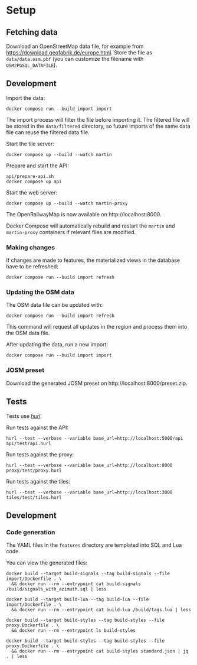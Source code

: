 # Setup

## Fetching data

Download an OpenStreetMap data file, for example from https://download.geofabrik.de/europe.html. Store the file as `data/data.osm.pbf` (you can customize the filename with `OSM2PGSQL_DATAFILE`).

## Development

Import the data:
```shell
docker compose run --build import import
```
The import process will filter the file before importing it. The filtered file will be stored in the `data/filtered` directory, so future imports of the same data file can reuse the filtered data file.

Start the tile server:
```shell
docker compose up --build --watch martin
```

Prepare and start the API:
```shell
api/prepare-api.sh
docker compose up api
```

Start the web server:
```shell
docker compose up --build --watch martin-proxy
```

The OpenRailwayMap is now available on http://localhost:8000.

Docker Compose will automatically rebuild and restart the `martin` and `martin-proxy` containers if relevant files are modified.

### Making changes

If changes are made to features, the materialized views in the database have to be refreshed:
```shell
docker compose run --build import refresh
```

### Updating the OSM data

The OSM data file can be updated with:
```shell
docker compose run --build import refresh
```
This command will request all updates in the region and process them into the OSM data file.

After updating the data, run a new import:
```shell
docker compose run --build import import
```

### JOSM preset

Download the generated JOSM preset on http://localhost:8000/preset.zip.

## Tests

Tests use [*hurl*](https://hurl.dev/docs/installation.html).

Run tests against the API:

```shell
hurl --test --verbose --variable base_url=http://localhost:5000/api api/test/api.hurl
```

Run tests against the proxy:

```shell
hurl --test --verbose --variable base_url=http://localhost:8000 proxy/test/proxy.hurl
```

Run tests against the tiles:

```shell
hurl --test --verbose --variable base_url=http://localhost:3000 tiles/test/tiles.hurl
```

## Development

### Code generation

The YAML files in the `features` directory are templated into SQL and Lua code.

You can view the generated files:
```shell
docker build --target build-signals --tag build-signals --file import/Dockerfile . \
  && docker run --rm --entrypoint cat build-signals /build/signals_with_azimuth.sql | less

docker build --target build-lua --tag build-lua --file import/Dockerfile . \
  && docker run --rm --entrypoint cat build-lua /build/tags.lua | less

docker build --target build-styles --tag build-styles --file proxy.Dockerfile . \
  && docker run --rm --entrypoint ls build-styles

docker build --target build-styles --tag build-styles --file proxy.Dockerfile . \
  && docker run --rm --entrypoint cat build-styles standard.json | jq . | less
```
